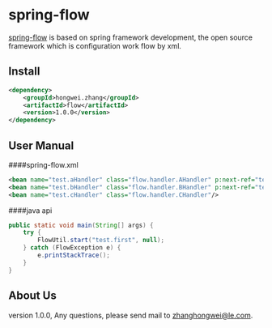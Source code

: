 # spring-flow



[spring-flow](https://github.com/710270532/spring-flow) is based on spring framework development, the open source framework which is configuration work flow by xml.


##	Install

```xml
<dependency>
    <groupId>hongwei.zhang</groupId>
    <artifactId>flow</artifactId>
    <version>1.0.0</version>
</dependency>
```

##	User Manual

####spring-flow.xml
```xml
<bean name="test.aHandler" class="flow.handler.AHandler" p:next-ref="test.bHandler"/>
<bean name="test.bHandler" class="flow.handler.BHandler" p:next-ref="test.cHandler"/>
<bean name="test.cHandler" class="flow.handler.CHandler"/>
```

####java api
```java
public static void main(String[] args) {
    try {
        FlowUtil.start("test.first", null);
    } catch (FlowException e) {
        e.printStackTrace();
    }
}
```

##	About Us

version 1.0.0, Any questions, please send mail to <zhanghongwei@le.com>.

